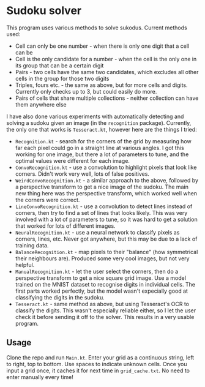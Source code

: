 # Sudoku solver

This program uses various methods to solve sukodus. Current methods used:

- Cell can only be one number - when there is only one digit that a cell can be
- Cell is the only candidate for a number - when the cell is the only one in its group that can be a certain digit
- Pairs - two cells have the same two candidates, which excludes all other cells in the group for those two digits
- Triples, fours etc. - the same as above, but for more cells and digits. Currently only checks up to 3, but could easily do more.
- Pairs of cells that share multiple collections - neither collection can have them anywhere else

I have also done various experiments with automatically detecting and solving a sudoku given an image (in the `recognition` package). Currently, the only one that works is `Tesseract.kt`, however here are the things I tried:

- `Recognition.kt` - search for the corners of the grid by measuring how far each pixel could go in a straight line at various angles. I got this working for one image, but there a lot of parameters to tune, and the optimal values were different for each image.
- `ConvoRecognition.kt` - use a convolution to highlight pixels that look like corners. Didn't work very well, lots of false positives.
- `WeirdConvoRecognition.kt` - a similar approach to the above, followed by a perspective transform to get a nice image of the sudoku. The main new thing here was the perspective transform, which worked well when the corners were correct.
- `LineConvoRecognition.kt` - use a convolution to detect lines instead of corners, then try to find a set of lines that looks likely. This was very involved with a lot of parameters to tune, so it was hard to get a solution that worked for lots of different images.
- `NeuralRecognition.kt` - use a neural network to classify pixels as corners, lines, etc. Never got anywhere, but this may be due to a lack of training data.
- `BalanceRecognition.kt` - map pixels to their "balance" (how symmetrical their neighbours are). Produced some very cool images, but not very helpful.
- `ManualRecognition.kt` - let the user select the corners, then do a perspective transform to get a nice square grid image. Use a model trained on the MNIST dataset to recognise digits in individual cells. The first parts worked perfectly, but the model wasn't expecially good at classifying the digits in the sudoku.
- `Tesseract.kt` - same method as above, but using Tesseract's OCR to classify the digits. This wasn't especially reliable either, so I let the user check it before sending it off to the solver. This results in a very usable program.

## Usage

Clone the repo and run `Main.kt`. Enter your grid as a continuous string, left to right, top to bottom. Use spaces to indicate unknown cells. Once you input a grid once, it caches it for next time in `grid_cache.txt`. No need to enter manually every time!
